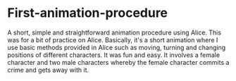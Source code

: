 # First-animation-procedure
A short, simple and straightforward animation procedure using Alice. This was for a bit of practice on Alice. Basically, it's a short animation where I use basic methods provided in Alice such as moving, turning and changing positions of different characters. It was fun and easy. It involves a female character and two male characters whereby the female character commits a crime and gets away with it.
